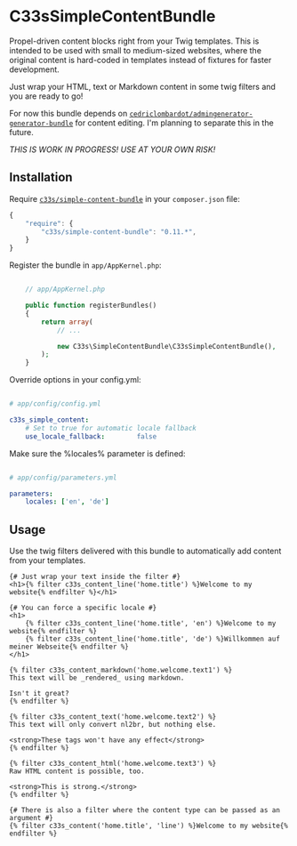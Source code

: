 C33sSimpleContentBundle
===================

Propel-driven content blocks right from your Twig templates. This is intended to be used with small to medium-sized websites,
where the original content is hard-coded in templates instead of fixtures for faster development.

Just wrap your HTML, text or Markdown content in some twig filters and you are ready to go! 

For now this bundle depends on [`cedriclombardot/admingenerator-generator-bundle`](https://packagist.org/packages/cedriclombardot/admingenerator-generator-bundle) for content editing.
I'm planning to separate this in the future.

*THIS IS WORK IN PROGRESS! USE AT YOUR OWN RISK!*

Installation
-------------

Require [`c33s/simple-content-bundle`](https://packagist.org/packages/c33s/simple-content-bundle) in your `composer.json` file:

```js
{
    "require": {
        "c33s/simple-content-bundle": "0.11.*",
    }
}
```

Register the bundle in `app/AppKernel.php`:

```php

    // app/AppKernel.php

    public function registerBundles()
    {
        return array(
            // ...

            new C33s\SimpleContentBundle\C33sSimpleContentBundle(),
        );
    }

```

Override options in your config.yml:

```yml

# app/config/config.yml

c33s_simple_content:
    # Set to true for automatic locale fallback
    use_locale_fallback:        false

```

Make sure the %locales% parameter is defined:

```yml

# app/config/parameters.yml

parameters:
    locales: ['en', 'de']

```

Usage
-----

Use the twig filters delivered with this bundle to automatically add content from your templates.

``` jinja+html
{# Just wrap your text inside the filter #}
<h1>{% filter c33s_content_line('home.title') %}Welcome to my website{% endfilter %}</h1>

{# You can force a specific locale #}
<h1>
    {% filter c33s_content_line('home.title', 'en') %}Welcome to my website{% endfilter %}
    {% filter c33s_content_line('home.title', 'de') %}Willkommen auf meiner Webseite{% endfilter %}
</h1>

{% filter c33s_content_markdown('home.welcome.text1') %}
This text will be _rendered_ using markdown.

Isn't it great?
{% endfilter %}

{% filter c33s_content_text('home.welcome.text2') %}
This text will only convert nl2br, but nothing else.

<strong>These tags won't have any effect</strong>
{% endfilter %}

{% filter c33s_content_html('home.welcome.text3') %}
Raw HTML content is possible, too.

<strong>This is strong.</strong>
{% endfilter %}

{# There is also a filter where the content type can be passed as an argument #}
{% filter c33s_content('home.title', 'line') %}Welcome to my website{% endfilter %}

```
